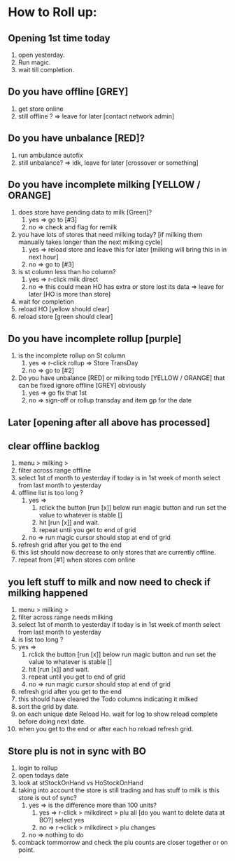 # How to Roll up:

## Opening 1st time today
1. open yesterday.
2. Run magic.
3. wait till completion.

## Do you have offline [GREY]
1. get store online
2. still offline ? => leave for later [contact network admin]

## Do you have unbalance [RED]?
1. run ambulance autofix
2. still unbalance? => idk, leave for later [crossover or something]

## Do you have incomplete milking [YELLOW / ORANGE]
1. does store have pending data to milk [Green]?
   1. yes => go to [#3]
   2. no => check and flag for remilk
2. you have lots of stores that need milking today? [if milking them manually takes longer than the next milking cycle]
   1. yes => reload store and leave this for later [milking will bring this in in next hour]
   2. no => go to [#3]
3. is st column less than ho column?
   1. yes => r-click milk direct
   2. no => this could mean HO has extra or store lost its data => leave for later [HO is more than store]
4. wait for completion
5. reload HO [yellow should clear]
6. reload store [green should clear]

## Do you have incomplete rollup [purple]
1. is the incomplete rollup on St column
   1. yes => r-click rollup => Store TransDay
   2. no => go to [#2]
2. Do you have unbalance [RED] or milking todo [YELLOW / ORANGE] that can be fixed ignore offline [GREY] obviously
   1. yes => go fix that 1st
   2. no => sign-off or rollup transday and item gp for the date

## Later  [opening after all above has processed]

## clear offline backlog
1. menu > milking >
2. filter across range offline
3. select 1st of month to yesterday if today is in 1st week of month select from last month to yesterday
4. offline list is too long ?
   1. yes =>
      1. rclick the button [run [x]] below run magic button and run set the value to whatever is stable []
      2. hit [run [x]] and wait.
      3. repeat until you get to end of grid
   2. no => run magic cursor should stop at end of grid
5. refresh grid after you get to the end
6. this list should now decrease to only stores that are currently offline.
7. repeat from [#1] when stores com online

## you left stuff to milk and now need to check if milking happened
1. menu > milking >
2. filter across range needs milking
3. select 1st of month to yesterday if today is in 1st week of month select from last month to yesterday
4. is list too long ?
1. yes =>
      1. rclick the button [run [x]] below run magic button and run set the value to whatever is stable []
      2. hit [run [x]] and wait.
      3. repeat until you get to end of grid
   2. no => run magic cursor should stop at end of grid
5. refresh grid after you get to the end
6. this should have cleared the  Todo columns indicating it milked
7. sort the grid by date.
8. on each unique date Reload Ho. wait for log to show reload complete before doing next date.
9. when you get to the end or after each ho reload refresh grid.

## Store plu is not in sync with BO
1. login to rollup
2. open todays date
3. look at stStockOnHand vs HoStockOnHand
4. taking into account the store is still trading and has stuff to milk is this store is out of sync?
   1. yes => is the difference more than 100 units?
      1. yes => r-click > milkdirect > plu all [do you want to delete data at BO?] select yes
      2. no => r->click > milkdirect > plu changes
   2. no => nothing to do
5. comback tommorrow and check the plu counts are closer together or on point.

